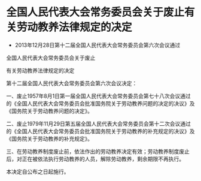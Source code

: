 # 全国人民代表大会常务委员会关于废止有关劳动教养法律规定的决定

- 2013年12月28日第十二届全国人民代表大会常务委员会第六次会议通过

<!-- INFO END -->

全国人民代表大会常务委员会关于废止

有关劳动教养法律规定的决定

第十二届全国人民代表大会常务委员会第六次会议决定：

一、废止1957年8月1日第一届全国人民代表大会常务委员会第七十八次会议通过的《全国人民代表大会常务委员会批准国务院关于劳动教养问题的决定的决议》及《国务院关于劳动教养问题的决定》。

二、废止1979年11月29日第五届全国人民代表大会常务委员会第十二次会议通过的《全国人民代表大会常务委员会批准国务院关于劳动教养的补充规定的决议》及《国务院关于劳动教养的补充规定》。

三、在劳动教养制度废止前，依法作出的劳动教养决定有效；劳动教养制度废止后，对正在被依法执行劳动教养的人员，解除劳动教养，剩余期限不再执行。

本决定自公布之日起施行。
